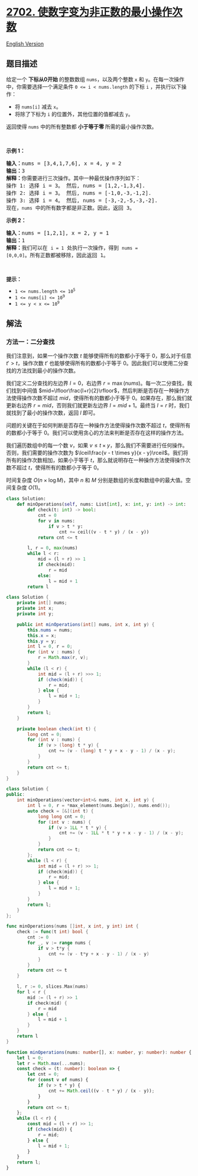 # [2702. 使数字变为非正数的最小操作次数](https://leetcode.cn/problems/minimum-operations-to-make-numbers-non-positive)

[English Version](/solution/2700-2799/2702.Minimum%20Operations%20to%20Make%20Numbers%20Non-positive/README_EN.md)

<!-- tags:数组,二分查找 -->

## 题目描述

<!-- 这里写题目描述 -->

<p>给定一个 <strong>下标从0开始</strong> 的整数数组 <code>nums</code>，以及两个整数 <code>x</code> 和 <code>y</code>。在每一次操作中，你需要选择一个满足条件 <code>0 &lt;= i &lt; nums.length</code> 的下标 <code>i</code>&nbsp;，并执行以下操作：</p>

<ul>
	<li>将 <code>nums[i]</code> 减去 <code>x</code>。</li>
	<li>将除了下标为 <code>i</code> 的位置外，其他位置的值都减去 <code>y</code>。</li>
</ul>

<p>返回使得 <code>nums</code> 中的所有整数都 <strong>小于等于零&nbsp;</strong>所需的最小操作次数。</p>

<p>&nbsp;</p>

<p><b>示例 1：</b></p>

<pre>
<b>输入：</b>nums = [3,4,1,7,6], x = 4, y = 2
<b>输出：</b>3
<b>解释：</b>你需要进行三次操作。其中一种最优操作序列如下：
操作 1: 选择 i = 3。 然后, nums = [1,2,-1,3,4]. 
操作 2: 选择 i = 3。 然后, nums = [-1,0,-3,-1,2].
操作 3: 选择 i = 4。 然后, nums = [-3,-2,-5,-3,-2].
现在，<code>nums</code> 中的所有数字都是非正数。因此，返回 3。
</pre>

<p><strong class="example">示例 2：</strong></p>

<pre>
<b>输入：</b>nums = [1,2,1], x = 2, y = 1
<b>输出：</b>1
<b>解释：</b>我们可以在 <code>i = 1</code> 处执行一次操作，得到 <code>nums = [0,0,0]</code>。所有正数都被移除，因此返回 1。
</pre>

<p>&nbsp;</p>

<p><strong>提示：</strong></p>

<ul>
	<li><code>1 &lt;= nums.length &lt;= 10<sup>5</sup></code></li>
	<li><code>1 &lt;= nums[i] &lt;= 10<sup>9</sup></code></li>
	<li><code>1 &lt;= y &lt; x &lt;= 10<sup>9</sup></code></li>
</ul>

## 解法

### 方法一：二分查找

我们注意到，如果一个操作次数 $t$ 能够使得所有的数都小于等于 $0$，那么对于任意 $t' > t$，操作次数 $t'$ 也能够使得所有的数都小于等于 $0$。因此我们可以使用二分查找的方法找到最小的操作次数。

我们定义二分查找的左边界 $l=0$，右边界 $r=\max(nums)$。每一次二分查找，我们找到中间值 $mid=\lfloor\frac{l+r}{2}\rfloor$，然后判断是否存在一种操作方法使得操作次数不超过 $mid$，使得所有的数都小于等于 $0$。如果存在，那么我们就更新右边界 $r = mid$，否则我们就更新左边界 $l = mid + 1$。最终当 $l=r$ 时，我们就找到了最小的操作次数，返回 $l$ 即可。

问题的关键在于如何判断是否存在一种操作方法使得操作次数不超过 $t$，使得所有的数都小于等于 $0$。我们可以使用贪心的方法来判断是否存在这样的操作方法。

我们遍历数组中的每一个数 $v$，如果 $v \leq t \times y$，那么我们不需要进行任何操作。否则，我们需要的操作次数为 $\lceil\frac{v - t \times y}{x - y}\rceil$。我们将所有的操作次数相加，如果小于等于 $t$，那么就说明存在一种操作方法使得操作次数不超过 $t$，使得所有的数都小于等于 $0$。

时间复杂度 $O(n \times \log M)$，其中 $n$ 和 $M$ 分别是数组的长度和数组中的最大值。空间复杂度 $O(1)$。

<!-- tabs:start -->

```python
class Solution:
    def minOperations(self, nums: List[int], x: int, y: int) -> int:
        def check(t: int) -> bool:
            cnt = 0
            for v in nums:
                if v > t * y:
                    cnt += ceil((v - t * y) / (x - y))
            return cnt <= t

        l, r = 0, max(nums)
        while l < r:
            mid = (l + r) >> 1
            if check(mid):
                r = mid
            else:
                l = mid + 1
        return l
```

```java
class Solution {
    private int[] nums;
    private int x;
    private int y;

    public int minOperations(int[] nums, int x, int y) {
        this.nums = nums;
        this.x = x;
        this.y = y;
        int l = 0, r = 0;
        for (int v : nums) {
            r = Math.max(r, v);
        }
        while (l < r) {
            int mid = (l + r) >>> 1;
            if (check(mid)) {
                r = mid;
            } else {
                l = mid + 1;
            }
        }
        return l;
    }

    private boolean check(int t) {
        long cnt = 0;
        for (int v : nums) {
            if (v > (long) t * y) {
                cnt += (v - (long) t * y + x - y - 1) / (x - y);
            }
        }
        return cnt <= t;
    }
}
```

```cpp
class Solution {
public:
    int minOperations(vector<int>& nums, int x, int y) {
        int l = 0, r = *max_element(nums.begin(), nums.end());
        auto check = [&](int t) {
            long long cnt = 0;
            for (int v : nums) {
                if (v > 1LL * t * y) {
                    cnt += (v - 1LL * t * y + x - y - 1) / (x - y);
                }
            }
            return cnt <= t;
        };
        while (l < r) {
            int mid = (l + r) >> 1;
            if (check(mid)) {
                r = mid;
            } else {
                l = mid + 1;
            }
        }
        return l;
    }
};
```

```go
func minOperations(nums []int, x int, y int) int {
	check := func(t int) bool {
		cnt := 0
		for _, v := range nums {
			if v > t*y {
				cnt += (v - t*y + x - y - 1) / (x - y)
			}
		}
		return cnt <= t
	}

	l, r := 0, slices.Max(nums)
	for l < r {
		mid := (l + r) >> 1
		if check(mid) {
			r = mid
		} else {
			l = mid + 1
		}
	}
	return l
}
```

```ts
function minOperations(nums: number[], x: number, y: number): number {
    let l = 0;
    let r = Math.max(...nums);
    const check = (t: number): boolean => {
        let cnt = 0;
        for (const v of nums) {
            if (v > t * y) {
                cnt += Math.ceil((v - t * y) / (x - y));
            }
        }
        return cnt <= t;
    };
    while (l < r) {
        const mid = (l + r) >> 1;
        if (check(mid)) {
            r = mid;
        } else {
            l = mid + 1;
        }
    }
    return l;
}
```

<!-- tabs:end -->

<!-- end -->
